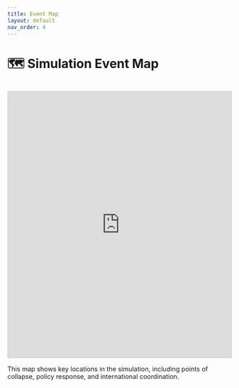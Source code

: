 ```yaml
---
title: Event Map
layout: default
nav_order: 4
---
```


# 🗺️ Simulation Event Map

<iframe
  src="https://www.google.com/maps/d/u/0/edit?mid=1prpWejYZ4m9gx-lhn2ANJeOlsbmjP-w&usp=sharing"
  width="100%"
  height="600"
  style="border:1px solid #ccc; margin-top: 1rem"
  allowfullscreen=""
  loading="lazy">
</iframe>

<p style="margin-top: 1rem; font-size: 0.9rem;">
  This map shows key locations in the simulation, including points of collapse, policy response, and international coordination.
</p>
